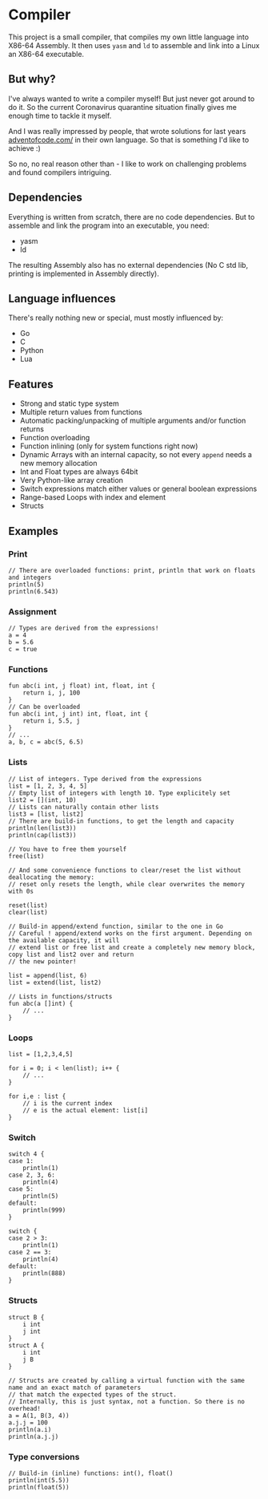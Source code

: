 
# Compiler

This project is a small compiler, that compiles my own little language into X86-64 Assembly.
It then uses `yasm` and `ld` to assemble and link into a Linux an X86-64 executable.

## But why?

I've always wanted to write a compiler myself! But just never got around to do it. So the current Coronavirus quarantine 
situation finally gives me enough time to tackle it myself.

And I was really impressed by people, that wrote solutions for last years [adventofcode.com/](https://adventofcode.com/) 
in their own language. So that is something I'd like to achieve :)

So no, no real reason other than - I like to work on challenging problems and found compilers intriguing.

## Dependencies

Everything is written from scratch, there are no code dependencies.
But to assemble and link the program into an executable, you need:
- yasm
- ld

The resulting Assembly also has no external dependencies (No C std lib, printing is implemented in Assembly directly).

## Language influences

There's really nothing new or special, must mostly influenced by: 
- Go
- C
- Python
- Lua

## Features

- Strong and static type system
- Multiple return values from functions
- Automatic packing/unpacking of multiple arguments and/or function returns
- Function overloading
- Function inlining (only for system functions right now)
- Dynamic Arrays with an internal capacity, so not every `append` needs a new memory allocation
- Int and Float types are always 64bit
- Very Python-like array creation
- Switch expressions match either values or general boolean expressions
- Range-based Loops with index and element
- Structs

## Examples

### Print
```
// There are overloaded functions: print, println that work on floats and integers
println(5)
println(6.543)
```

### Assignment
```
// Types are derived from the expressions!
a = 4
b = 5.6
c = true
```

### Functions
```
fun abc(i int, j float) int, float, int {
    return i, j, 100
}
// Can be overloaded
fun abc(i int, j int) int, float, int {
    return i, 5.5, j
}
// ...
a, b, c = abc(5, 6.5)
```

### Lists
```
// List of integers. Type derived from the expressions
list = [1, 2, 3, 4, 5]
// Empty list of integers with length 10. Type explicitely set
list2 = [](int, 10)
// Lists can naturally contain other lists
list3 = [list, list2]
// There are build-in functions, to get the length and capacity
println(len(list3))
println(cap(list3))

// You have to free them yourself
free(list)

// And some convenience functions to clear/reset the list without deallocating the memory:
// reset only resets the length, while clear overwrites the memory with 0s

reset(list)
clear(list)

// Build-in append/extend function, similar to the one in Go
// Careful ! append/extend works on the first argument. Depending on the available capacity, it will
// extend list or free list and create a completely new memory block, copy list and list2 over and return
// the new pointer!

list = append(list, 6)
list = extend(list, list2)

// Lists in functions/structs
fun abc(a []int) {
    // ...
}
```

### Loops
```
list = [1,2,3,4,5]

for i = 0; i < len(list); i++ {
    // ...
}

for i,e : list {
    // i is the current index
    // e is the actual element: list[i]
}    
```

### Switch
```
switch 4 {
case 1:
    println(1)
case 2, 3, 6:
    println(4)
case 5:
    println(5)
default:
    println(999)
}

switch {
case 2 > 3:
    println(1)
case 2 == 3:
    println(4)
default:
    println(888)
}
```

### Structs
```
struct B {
    i int
    j int
}
struct A {
    i int
    j B
}

// Structs are created by calling a virtual function with the same name and an exact match of parameters 
// that match the expected types of the struct.
// Internally, this is just syntax, not a function. So there is no overhead!
a = A(1, B(3, 4))
a.j.j = 100
println(a.i)
println(a.j.j)
```

### Type conversions
```
// Build-in (inline) functions: int(), float()
println(int(5.5))
println(float(5))
```
